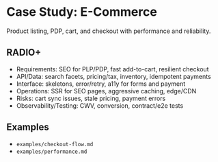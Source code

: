 # Case Study: E-Commerce

Product listing, PDP, cart, and checkout with performance and reliability.

## RADIO+
- Requirements: SEO for PLP/PDP, fast add-to-cart, resilient checkout
- API/Data: search facets, pricing/tax, inventory, idempotent payments
- Interface: skeletons, error/retry, a11y for forms and payment
- Operations: SSR for SEO pages, aggressive caching, edge/CDN
- Risks: cart sync issues, stale pricing, payment errors
- Observability/Testing: CWV, conversion, contract/e2e tests

## Examples
- `examples/checkout-flow.md`
- `examples/performance.md`
